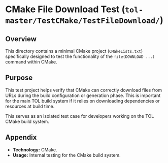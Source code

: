 # CMake File Download Test (`tol-master/TestCMake/TestFileDownload/`)

## Overview

This directory contains a minimal CMake project (`CMakeLists.txt`) specifically designed to test the functionality of the `file(DOWNLOAD ...)` command within CMake.

## Purpose

This test project helps verify that CMake can correctly download files from URLs during the build configuration or generation phase. This is important for the main TOL build system if it relies on downloading dependencies or resources at build time.

This serves as an isolated test case for developers working on the TOL CMake build system.

## Appendix

- **Technology:** CMake.
- **Usage:** Internal testing for the CMake build system. 